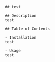 
        ## test 
        
        ## Description 
        test
        
        ## Table of Contents

        - Installation
        test

        - Usage
        test